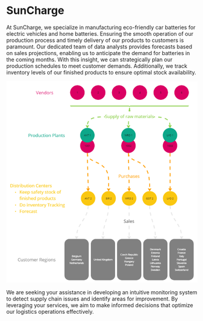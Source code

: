 # SunCharge
At SunCharge, we specialize in manufacturing eco-friendly car batteries for electric vehicles and home batteries. Ensuring the smooth operation of our production process and timely delivery of our products to customers is paramount. Our dedicated team of data analysts provides forecasts based on sales projections, enabling us to anticipate the demand for batteries in the coming months. With this insight, we can strategically plan our production schedules to meet customer demands. Additionally, we track inventory levels of our finished products to ensure optimal stock availability. 

![Schematic overview of our supply chain](img/schematic_overview_of_data.png)


We are seeking your assistance in developing an intuitive monitoring system to detect supply chain issues and identify areas for improvement. By leveraging your services, we aim to make informed decisions that optimize our logistics operations effectively.
